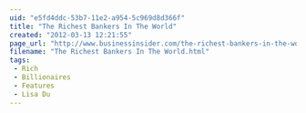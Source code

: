 ```yaml
---
uid: "e5fd4ddc-53b7-11e2-a954-5c969d8d366f"
title: "The Richest Bankers In The World"
created: "2012-03-13 12:21:55"
page_url: "http://www.businessinsider.com/the-richest-bankers-in-the-world-2012-3?op=1"
filename: "The Richest Bankers In The World.html"
tags: 
 - Rich
 - Billionaires
 - Features
 - Lisa Du
---
```

